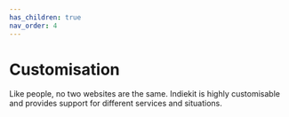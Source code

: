 ```yaml
---
has_children: true
nav_order: 4
---
```


# Customisation

Like people, no two websites are the same. Indiekit is highly customisable and provides support for different services and situations.
